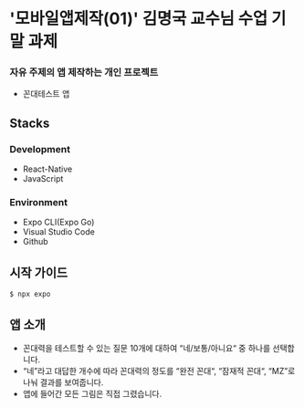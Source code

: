 # '모바일앱제작(01)' 김명국 교수님 수업 기말 과제
### 자유 주제의 앱  제작하는 개인 프로젝트
- 꼰대테스트 앱

## Stacks
### Development
- React-Native
- JavaScript
### Environment
- Expo CLI(Expo Go)
- Visual Studio Code
- Github

## 시작 가이드
```
$ npx expo
```

## 앱 소개
- 꼰대력을 테스트할 수 있는 질문 10개에 대하여 “네/보통/아니요“ 중 하나를 선택합니다.
- “네”라고 대답한 개수에 따라 꼰대력의 정도를 “완전 꼰대“, “잠재적 꼰대“, “MZ”로 나눠 결과를 보여줍니다.
- 앱에 들어간 모든 그림은 직접 그렸습니다.


